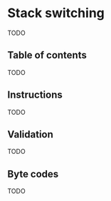# Stack switching
TODO

## Table of contents
TODO

## Instructions
TODO

## Validation
TODO

## Byte codes
TODO
